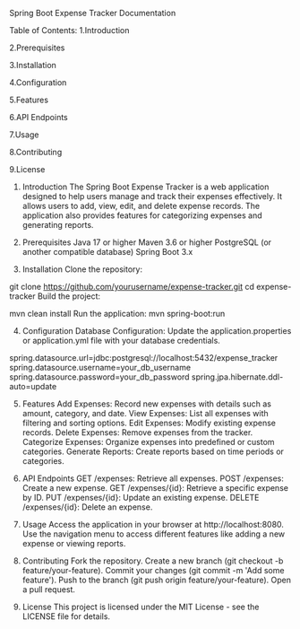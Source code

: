 Spring Boot Expense Tracker Documentation



Table of Contents:
1.Introduction

2.Prerequisites

3.Installation

4.Configuration

5.Features

6.API Endpoints

7.Usage

8.Contributing

9.License



1. Introduction
The Spring Boot Expense Tracker is a web application designed to help users manage and track their expenses effectively. It allows users to add, view, edit, and delete expense records. The application also provides features for categorizing expenses and generating reports.


2. Prerequisites
Java 17 or higher
Maven 3.6 or higher
PostgreSQL (or another compatible database)
Spring Boot 3.x


3. Installation
Clone the repository:


git clone https://github.com/yourusername/expense-tracker.git
cd expense-tracker
Build the project:


mvn clean install
Run the application:
mvn spring-boot:run



4. Configuration
Database Configuration: Update the application.properties or application.yml file with your database credentials.


spring.datasource.url=jdbc:postgresql://localhost:5432/expense_tracker
spring.datasource.username=your_db_username
spring.datasource.password=your_db_password
spring.jpa.hibernate.ddl-auto=update


5. Features
Add Expenses: Record new expenses with details such as amount, category, and date.
View Expenses: List all expenses with filtering and sorting options.
Edit Expenses: Modify existing expense records.
Delete Expenses: Remove expenses from the tracker.
Categorize Expenses: Organize expenses into predefined or custom categories.
Generate Reports: Create reports based on time periods or categories.


6. API Endpoints
GET /expenses: Retrieve all expenses.
POST /expenses: Create a new expense.
GET /expenses/{id}: Retrieve a specific expense by ID.
PUT /expenses/{id}: Update an existing expense.
DELETE /expenses/{id}: Delete an expense.


7. Usage
Access the application in your browser at http://localhost:8080.
Use the navigation menu to access different features like adding a new expense or viewing reports.


8. Contributing
Fork the repository.
Create a new branch (git checkout -b feature/your-feature).
Commit your changes (git commit -m 'Add some feature').
Push to the branch (git push origin feature/your-feature).
Open a pull request.


9. License
This project is licensed under the MIT License - see the LICENSE file for details.
